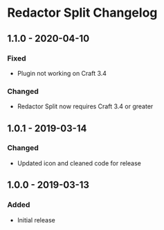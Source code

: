 # Redactor Split Changelog

## 1.1.0 - 2020-04-10
### Fixed
- Plugin not working on Craft 3.4

### Changed
- Redactor Split now requires Craft 3.4 or greater

## 1.0.1 - 2019-03-14
### Changed
- Updated icon and cleaned code for release

## 1.0.0 - 2019-03-13
### Added
- Initial release

